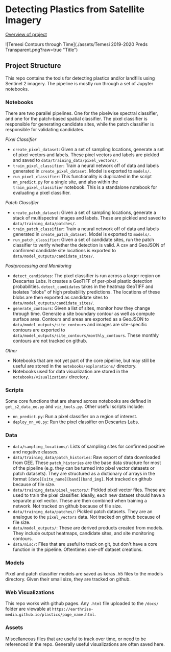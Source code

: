 # Detecting Plastics from Satellite Imagery
[Overview of project](http://minderoo.earthrise.media/)

![Temesi Contours through Time](./assets/Temesi 2019-2020 Preds Transparent.png?raw=true "Title")

## Project Structure
This repo contains the tools for detecting plastics and/or landfills using Sentinel 2 imagery. The pipeline is mostly run through a set of Jupyter notebooks.

### Notebooks
There are two parallel pipelines. One for the pixelwise spectral classifier, and one for the patch-based spatial classifier. The pixel classifier is responsible for generating candidate sites, while the patch classifier is responsible for validating candidates.

*Pixel Classifier*

- `create_pixel_dataset`: Given a set of sampling locations, generate a set of pixel vectors and labels. These pixel vectors and labels are pickled and saved to `data/training_data/pixel_vectors/`.
- `train_pixel_classifier`: Train a neural network off of data and labels generated in `create_pixel_dataset`. Model is exported to `models/`.
- `run_pixel_classifier`: This functionality is duplicated in the script `nn_predict.py` for a single site, and also within the `train_pixel_classifier` notebook. This is a standalone notebook for evaluating a pixel classifier.

*Patch Classifier*

- `create_patch_dataset`: Given a set of sampling locations, generate a stack of multispectral images and labels. These are pickled and saved to `data/training_data/patches/`.
- `train_patch_classifier`: Train a neural network off of data and labels generated in `create_patch_dataset`. Model is exported to `models/`.
- `run_patch_classifier`: Given a set of candidate sites, run the patch classifier to verify whether the detection is valid. A csv and GeoJSON of confirmed candidate site locations is exported to `data/model_outputs/candidate_sites/`.


*Postprocessing and Monitoring*

- `detect_candidates`: The pixel classifier is run across a larger region on Descartes Labs. It creates a GeoTIFF of per-pixel plastic detection probabilities. `detect_candidates` takes in the heatmap GeoTIFF and isolates "blobs" of high probability predictions. The locations of these blobs are then exported as candidate sites to `data/model_outputs/candidate_sites/`.
- `generate_contours`: Given a list of sites, monitor how they change through time. Generate a site boundary contour as well as compute surface area. Contours and areas are exported as a GeoJSON to `data/model_outputs/site_contours` and images are site-specific contours are exported to `data/model_outputs/site_contours/monthly_contours`. These monthly contours are not tracked on github.

*Other*

- Notebooks that are not yet part of the core pipeline, but may still be useful are stored in the `notebooks/explorations/` directory.
- Notebooks used for data visualization are stored in the `notebooks/visualization/` directory.

### Scripts
Some core functions that are shared across notebooks are defined in `get_s2_data_ee.py` and `viz_tools.py`. 
Other useful scripts include:

- `nn_predict.py`: Run a pixel classifier on a region of interest.
- `deploy_nn_v0.py`: Run the pixel classifier on Descartes Labs.

### Data
- `data/sampling_locations/`: Lists of sampling sites for confirmed positive and negative classes.
- `data/training_data/patch_histories`: Raw export of data downloaded from GEE. These `patch_histories` are the base data structure for most of the pipeline (e.g. they can be turned into pixel vector datasets or patch datasets). They are structured as a dictionary of arrays in the format `[date][site_name][band][band_img]`. Not tracked on github because of file size.
- `data/training_data/pixel_vectors/`: Pickled pixel vector files. These are used to train the pixel classifier. Ideally, each new dataset should have a separate pixel vector. These are then combined when training a network. Not tracked on github because of file size.
- `data/training_data/patches/`: Pickled patch datasets. They are an analogue to the `pixel_vectors` data. Not tracked on github because of file size.
- `data/model_outputs/`: These are derived products created from models. They include output heatmaps, candidate sites, and site monitoring contours.
- `data/misc/`: Files that are useful to track on git, but don't have a core function in the pipeline. Oftentimes one-off dataset creations.

### Models
Pixel and patch classifier models are saved as keras .h5 files to the models directory. Given their small size, they are tracked on github.

### Web Visualizations
This repo works with github pages. Any `.html` file uploaded to the `/docs/` folder are viewable at `https://earthrise-media.github.io/plastics/page_name.html`.

### Assets
Miscellaneous files that are useful to track over time, or need to be referenced in the repo. Generally useful visualizations are often saved here.
